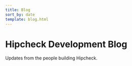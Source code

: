 ```yaml
---
title: Blog
sort_by: date
template: blog.html
---
```


# Hipcheck Development Blog

Updates from the people building Hipcheck.
